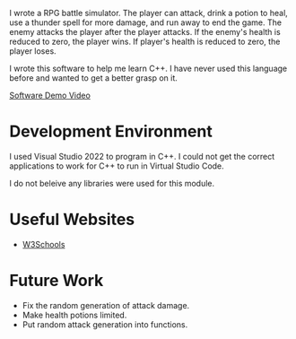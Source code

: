 I wrote a RPG battle simulator. The player can attack, drink a potion to heal, use a thunder spell for more 
damage, and run away to end the game. The enemy attacks the player after the player attacks. If the enemy's 
health is reduced to zero, the player wins. If player's health is reduced to zero, the player loses.

I wrote this software to help me learn C++. I have never used this language before and wanted to get a better 
grasp on it.

[Software Demo Video](https://youtu.be/Tepnc6orlh4)

# Development Environment

I used Visual Studio 2022 to program in C++. I could not get the correct applications to work for C++ to run 
in Virtual Studio Code.

I do not beleive any libraries were used for this module.

# Useful Websites
* [W3Schools](https://www.w3schools.com/)

# Future Work
* Fix the random generation of attack damage.
* Make health potions limited.
* Put random attack generation into functions.